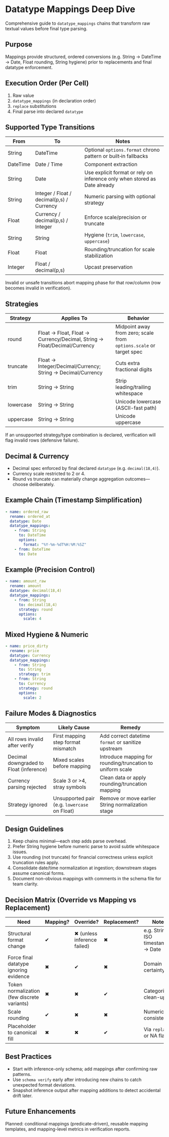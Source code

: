 # Datatype Mappings Deep Dive

Comprehensive guide to `datatype_mappings` chains that transform raw textual values before final type parsing.

## Purpose

Mappings provide structured, ordered conversions (e.g. String → DateTime → Date, Float rounding, String hygiene) prior to replacements and final datatype enforcement.

## Execution Order (Per Cell)

1. Raw value
2. `datatype_mappings` (in declaration order)
3. `replace` substitutions
4. Final parse into declared `datatype`

## Supported Type Transitions

| From | To | Notes |
|------|----|-------|
| String | DateTime | Optional `options.format` chrono pattern or built‑in fallbacks |
| DateTime | Date / Time | Component extraction |
| String | Date | Use explicit format or rely on inference only when stored as Date already |
| String | Integer / Float / decimal(p,s) / Currency | Numeric parsing with optional strategy |
| Float | Currency / decimal(p,s) / Integer | Enforce scale/precision or truncate |
| String | String | Hygiene (`trim`, `lowercase`, `uppercase`) |
| Float | Float | Rounding/truncation for scale stabilization |
| Integer | Float / decimal(p,s) | Upcast preservation |

Invalid or unsafe transitions abort mapping phase for that row/column (row becomes invalid in verification).

## Strategies

| Strategy | Applies To | Behavior |
|----------|-----------|----------|
| round | Float → Float, Float → Currency/Decimal, String → Float/Decimal/Currency | Midpoint away from zero; scale from `options.scale` or target spec |
| truncate | Float → Integer/Decimal/Currency; String → Decimal/Currency | Cuts extra fractional digits |
| trim | String → String | Strip leading/trailing whitespace |
| lowercase | String → String | Unicode lowercase (ASCII-fast path) |
| uppercase | String → String | Unicode uppercase |

If an unsupported strategy/type combination is declared, verification will flag invalid rows (defensive failure).

## Decimal & Currency

- Decimal spec enforced by final declared `datatype` (e.g. `decimal(18,4)`).
- Currency scale restricted to 2 or 4.
- Round vs truncate can materially change aggregation outcomes—choose deliberately.

## Example Chain (Timestamp Simplification)

```yaml
- name: ordered_raw
  rename: ordered_at
  datatype: Date
  datatype_mappings:
    - from: String
      to: DateTime
      options:
        format: "%Y-%m-%dT%H:%M:%SZ"
    - from: DateTime
      to: Date
```

## Example (Precision Control)

```yaml
- name: amount_raw
  rename: amount
  datatype: decimal(18,4)
  datatype_mappings:
    - from: String
      to: decimal(18,4)
      strategy: round
      options:
        scale: 4
```

## Mixed Hygiene & Numeric

```yaml
- name: price_dirty
  rename: price
  datatype: Currency
  datatype_mappings:
    - from: String
      to: String
      strategy: trim
    - from: String
      to: Currency
      strategy: round
      options:
        scale: 2
```

## Failure Modes & Diagnostics

| Symptom | Likely Cause | Remedy |
|---------|--------------|--------|
| All rows invalid after verify | First mapping step format mismatch | Add correct datetime `format` or sanitize upstream |
| Decimal downgraded to Float (inference) | Mixed scales before mapping | Introduce mapping for rounding/truncation to uniform scale |
| Currency parsing rejected | Scale 3 or >4, stray symbols | Clean data or apply rounding/truncation mapping |
| Strategy ignored | Unsupported pair (e.g. `lowercase` on Float) | Remove or move earlier String normalization stage |

## Design Guidelines

1. Keep chains minimal—each step adds parse overhead.
2. Prefer String hygiene before numeric parse to avoid subtle whitespace issues.
3. Use rounding (not truncate) for financial correctness unless explicit truncation rules apply.
4. Consolidate date/time normalization at ingestion; downstream stages assume canonical forms.
5. Document non-obvious mappings with comments in the schema file for team clarity.

## Decision Matrix (Override vs Mapping vs Replacement)

| Need | Mapping? | Override? | Replacement? | Note |
|------|----------|----------|--------------|------|
| Structural format change | ✔ | ✖ (unless inference failed) | ✖ | e.g. String ISO timestamp → Date |
| Force final datatype ignoring evidence | ✖ | ✔ | ✖ | Domain certainty |
| Token normalization (few discrete variants) | ✖ | ✖ | ✔ | Categorical clean-up |
| Scale rounding | ✔ | ✖ | ✖ | Numeric consistency |
| Placeholder to canonical fill | ✖ | ✖ | ✔ | Via `replace` or NA flags |

## Best Practices

- Start with inference-only schema; add mappings after confirming raw patterns.
- Use `schema verify` early after introducing new chains to catch unexpected format deviations.
- Snapshot inference output after mapping additions to detect accidental drift later.

## Future Enhancements

Planned: conditional mappings (predicate-driven), reusable mapping templates, and mapping-level metrics in verification reports.
